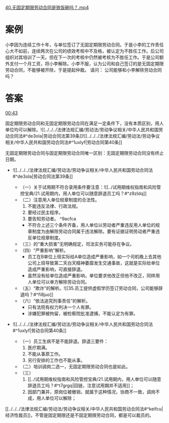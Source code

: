 [40.无固定期限劳动合同是铁饭碗吗？.mp4](file:///E:%5C法律实务%5CA314【游本春】【20小时200讲】劳动纠纷维权指南及企业风控管控宝典（200讲劳动合同签订法律风险防范与合规管理）%5C40.无固定期限劳动合同是铁饭碗吗？.mp4)
# 案例
小李因为连续工作十年，与单位签订了无固定期限劳动合同。于是小李的工作责任心大不如前，连续两次在公司的绩效考核中不及格，被认定为不胜任工作。后公司组织对其培训了一天。但在下一次的考核中仍然被考核为不胜任工作。于是公司额外支付一个月工资，将小李解除。小李不服，认为公司和自己签订的是无固定期限劳动合同，不能够被开除，于是提起仲裁。
请问：
公司能够和小李解除劳动合同吗？
# 答案

[00:43](file:///E:/%5C%E6%B3%95%E5%BE%8B%E5%AE%9E%E5%8A%A1%5CA314%E3%80%90%E6%B8%B8%E6%9C%AC%E6%98%A5%E3%80%91%E3%80%9020%E5%B0%8F%E6%97%B6200%E8%AE%B2%E3%80%91%E5%8A%B3%E5%8A%A8%E7%BA%A0%E7%BA%B7%E7%BB%B4%E6%9D%83%E6%8C%87%E5%8D%97%E5%8F%8A%E4%BC%81%E4%B8%9A%E9%A3%8E%E6%8E%A7%E7%AE%A1%E6%8E%A7%E5%AE%9D%E5%85%B8%EF%BC%88200%E8%AE%B2%E5%8A%B3%E5%8A%A8%E5%90%88%E5%90%8C%E7%AD%BE%E8%AE%A2%E6%B3%95%E5%BE%8B%E9%A3%8E%E9%99%A9%E9%98%B2%E8%8C%83%E4%B8%8E%E5%90%88%E8%A7%84%E7%AE%A1%E7%90%86%EF%BC%89%5C40.%E6%97%A0%E5%9B%BA%E5%AE%9A%E6%9C%9F%E9%99%90%E5%8A%B3%E5%8A%A8%E5%90%88%E5%90%8C%E6%98%AF%E9%93%81%E9%A5%AD%E7%A2%97%E5%90%97%EF%BC%9F.mp4#t=43.081784)

固定期限劳动合同和无固定期限劳动合同在满足一定条件下，没有本质区别，用人单位均可以解除。![[../../../法律法规汇编/劳动法/劳动争议相关/中华人民共和国劳动合同法#^de3ola|劳动合同法第39条]]![[../../../法律法规汇编/劳动法/劳动争议相关/中华人民共和国劳动合同法#^1uxlyf|劳动合同第40条]]

无固定期限劳动合同与固定期限劳动合同唯一区别：无固定期限劳动合同没有终止日期。

- ![[../../../法律法规汇编/劳动法/劳动争议相关/中华人民共和国劳动合同法#^de3ola|劳动合同法第39条]]
	- （一）关于试用期不符合录用条件要注意：![[../试用期维权指南和风险管控宝典/21.试用期内，用人单位可以随意辞退员工吗？#^z9zldq]]
	- （二）注意用人单位规章制度的合法性。
		1. 不能违反法律、行政法规。
		2. 要经过民主程序。
		3. 要告知劳动者。 ^9acfca
		- 不符合上述三个条件齐备，用人单位以劳动者严重违反用人单位的规章制度为由解除劳动合同属于违法解除。要有证据证明劳动者严重违反单位规章制度。
	- （三）的“重大损害”无明确规定，司法实务可能存在争议。
	- （四）“严重影响”解析。
		- 员工在B单位上班实际给A单位造成严重影响，如一个司机晚上去其他公司上班导致第二天白天精神萎靡发生交通事故，这就是实际给单位造成严重影响，可直接辞退。
		- 虽然没有给单位造成严重影响，单位要求他改正但他不改正，同样用人单位可以单方解除劳动合同。
	- （五）“欺诈”的解析。![[35.员工提供虚假学历签订劳动合同，公司能够辞退吗？#^fi8juo]]
	- （六）“依法追究刑事责任”的解析。
		- 只有法院有权力判决一个人有罪。
		- 涉嫌犯罪被拘留，被检察院批准逮捕，不能认定为有罪。

- ![[../../../法律法规汇编/劳动法/劳动争议相关/中华人民共和国劳动合同法#^1uxlyf|劳动合同第40条]]
	- （一）员工生病不是不能辞退。辞退三要件：
		1. 医疗期满。
		2. 不能从事原工作。
		3. 另行安排的工作也不能从事。
	- （二）培训调岗二选一，无固定期限劳动合同也是如此。
	- （三）
		1. [[../试用期维权指南和风险管控宝典/21.试用期内，用人单位可以随意辞退员工吗？#^t7grgq|回链，注意试用期并不适用]]；
		2. 因部门兼并，原岗位被撤销，就属于这种情况，协商不一致，调岗不成，用人单位可以解除；

[[../../../法律法规汇编/劳动法/劳动争议相关/中华人民共和国劳动合同法#^keifcu|经济性裁员]]，不管是固定期限还是不固定期限劳动合同，都是可以裁员的。